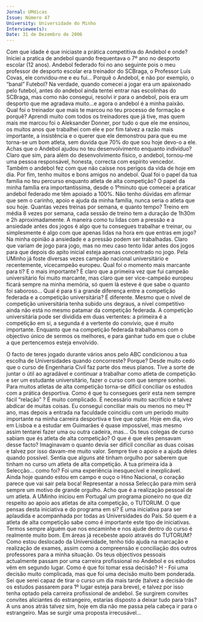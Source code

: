 ```yaml
---
Jornal: UMdicas
Issue: Número 47
University: Universidade do Minho
Interviewee(s): 
Date: 31 de Dezembro de 2006
---
```

Com que idade é que iniciaste a prática competitiva
do Andebol e onde?
Iniciei a pratica de andebol quando frequentava o 7º
ano no desporto escolar (12 anos). Andebol federado
foi no ano seguinte pois o meu professor de desporto
escolar era treinador do SCBraga, o Professor Luís
Covas, ele convidou-me e eu fui…
Porquê o Andebol, e não por exemplo, o “banal”
Futebol?
Na verdade, quando comecei a jogar era um
apaixonado pelo futebol, antes do andebol ainda tentei
entrar nas escolinhas do SCBraga, mas como não
consegui, resolvi ir para o andebol, pois era um
desporto que me agradava muito…e agora o andebol é
a minha paixão.
Qual foi o treinador que mais te marcou no teu
processo de formação e porquê?
Aprendi muito com todos os treinadores que já tive, mas
quem mais me marcou foi o Aleksander Donner, por
tudo o que ele me ensinou, os muitos anos que
trabalhei com ele e por fim talvez a razão mais
importante, a insistência e o querer que ele demonstrou
para que eu me torna-se um bom atleta, sem duvida
que 70% do que sou hoje devo-o a ele.
Achas que o Andebol ajudou no teu
desenvolvimento enquanto individuo?
Claro que sim, para além do desenvolvimento físico, o
andebol, tornou-me uma pessoa responsável, honesta,
correcta com espírito vencedor. Também o andebol fez
com que não caísse nos perigos da vida de hoje em dia.
Por fim, tenho muitos e bons amigos no andebol.
Qual foi o papel da tua familia no teu percurso
enquanto atleta de alta competição?
O papel da minha família era importantíssima, desde o
1ºminuto que comecei a praticar andebol federado me
têm apoiado a 100%. Não tenho dúvidas em afirmar
que sem o carinho, apoio e ajuda da minha família,
nunca seria o atleta que sou hoje.
Quantas vezes treinas por semana, e quanto
tempo?
Treino em média 8 vezes por semana, cada sessão de
treino tem a duração de 1h30m e 2h aproximadamente.
A maneira como tu lidas com a pressão e a
ansiedade antes dos jogos é algo que tu consegues
trabalhar e treinar, ou simplesmente é algo com que
apenas lidas na hora em que entras em jogo?
Na minha opinião a ansiedade e a pressão podem ser
trabalhadas. Claro que variam de jogo para jogo, mas
no meu caso tento lidar antes dos jogos para que
depois do apito inicial esteja apenas concentrado no
jogo.
Pela UMinho já foste diversas vezes campeão
nacional universitário e recentemente, vicecampeão europeu. Qual foi o momento mais
marcante para ti? E o mais importante?
È claro que a primeira vez que fui campeão universitário
foi muito marcante, mas claro que ser vice-campeão
europeu ficará sempre na minha memória, só quem lá
esteve é que sabe o quanto foi saboroso…
Qual é para ti a grande diferença entre a competição
federada e a competição universitária?
É diferente. Mesmo que o nível de competição
universitária tenha subido uns degraus, a nível
competitivo ainda não está no mesmo patamar da
competição federada. A competição universitária pode
ser dividida em duas vertentes: a primeira é a
competição em si, a segunda é a vertente do convívio,
que é muito importante. Enquanto que na competição
federada trabalhamos com o objectivo único de sermos
os melhores, e para ganhar tudo em que o clube a que
pertencemos esteja envolvido.

O facto de teres jogado durante vários anos pelo
ABC condicionou a tua escolha de Universidades
quando concorreste? Porque?
Desde muito cedo que o curso de Engenharia Civil faz
parte dos meus planos. Tive a sorte de juntar o útil ao
agradável e continuar a trabalhar como atleta de
competição e ser um estudante universitário, fazer o
curso com que sempre sonhei.
Para muitos atletas de alta competição torna-se
difícil conciliar os estudos com a prática
desportiva. Como é que tu consegues gerir esta
nem sempre fácil “relação” ?
É muito complicado. É necessário muito sacrifício e
talvez abdicar de muitas coisas. Eu consegui conciliar
mais ou menos no meu 1º ano, mas depois a entrada na
faculdade coincidiu com um período muito importante
na minha carreira desportiva e tive que optar. Hoje em
dia, vivo em Lisboa e a estudar em Guimarães é quase
impossível, mas mesmo assim tentarei fazer uma ou
outra cadeira, mas…
Os teus colegas de curso sabiam que és atleta de
alta competição? O que é que eles pensavam desse
facto?
Imaginavam o quanto devia ser difícil conciliar as duas
coisas e talvez por isso davam-me muito valor. Sempre
tive o apoio e a ajuda deles quando possível. Sentia que
alguns até tinham orgulho por saberem que tinham no
curso um atleta de alta competição.
A tua primeira ida à Selecção… como foi?
Foi uma experiência inesquecível e inexplicável. Ainda
hoje quando estou em campo e ouço o Hino Nacional, o
coração parece que vai sair pela boca! Representar a
nossa Selecção para mim será sempre um motivo de
grande orgulho. Acho que é a realização pessoal de um
atleta.
A UMinho iniciou em Portugal um programa
pioneiro no que diz respeito ao apoio aos atletas de
alta competição, o TUTORUM. O que pensas desta
iniciativa e do programa em si?
É uma iniciativa para ser aplaudida e acompanhada por
todas as Universidades do País. Só quem é a atleta de
alta competição sabe como é importante este tipo de
iniciativas. Termos sempre alguém que nos encaminhe
e nos ajude dentro do curso é realmente muito bom.
Em áreas já recebeste apoio através do TUTORUM?
Como estou deslocado da Universidade, tenho tido
ajuda na marcação e realização de exames, assim
como a compreensão e conciliação dos outros
professores para a minha situação.
Os teus objectivos pessoais actualmente passam
por uma carreira profissional no Andebol e os
estudos vêm em segundo lugar. Como é que foi
tomar essa decisão?
H - Foi uma decisão muito complicada, mas que foi uma
decisão muito bem ponderada. Sei que serei capaz de
tirar o curso um dia mais tarde (talvez a decisão de os
estudos passarem para 1º lugar esteja para breve), e
talvez por isso tenha optado pela carreira profissional
de andebol.
Se surgirem convites convites aliciantes do
estrangeiro, estarias disposto a deixar tudo para
trás?
A uns anos atrás talvez sim, hoje em dia não me passa
pela cabeça ir para o estrangeiro. Mas se surgir uma
proposta irrecusável…